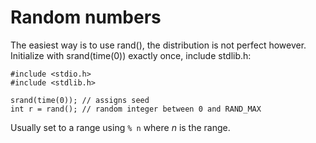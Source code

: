 # Random numbers
The easiest way is to use rand(), the distribution is not perfect however. Initialize with srand(time(0)) exactly once, include stdlib.h:

```
#include <stdio.h>
#include <stdlib.h>

srand(time(0)); // assigns seed
int r = rand(); // random integer between 0 and RAND_MAX
```

Usually set to a range using ```% n``` where *n* is the range.